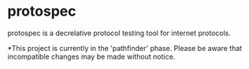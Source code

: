 # protospec

protospec is a decrelative protocol testing tool for internet protocols.

*This project is currently in the 'pathfinder' phase. Please be aware that incompatible changes may be made without notice.

